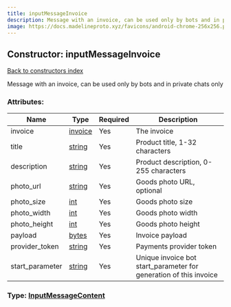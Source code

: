 ```yaml
---
title: inputMessageInvoice
description: Message with an invoice, can be used only by bots and in private chats only
image: https://docs.madelineproto.xyz/favicons/android-chrome-256x256.png
---
```

## Constructor: inputMessageInvoice  
[Back to constructors index](index.md)



Message with an invoice, can be used only by bots and in private chats only

### Attributes:

| Name     |    Type       | Required | Description |
|----------|---------------|----------|-------------|
|invoice|[invoice](../constructors/invoice.md) | Yes|The invoice|
|title|[string](../types/string.md) | Yes|Product title, 1-32 characters|
|description|[string](../types/string.md) | Yes|Product description, 0-255 characters|
|photo\_url|[string](../types/string.md) | Yes|Goods photo URL, optional|
|photo\_size|[int](../types/int.md) | Yes|Goods photo size|
|photo\_width|[int](../types/int.md) | Yes|Goods photo width|
|photo\_height|[int](../types/int.md) | Yes|Goods photo height|
|payload|[bytes](../types/bytes.md) | Yes|Invoice payload|
|provider\_token|[string](../types/string.md) | Yes|Payments provider token|
|start\_parameter|[string](../types/string.md) | Yes|Unique invoice bot start_parameter for generation of this invoice|



### Type: [InputMessageContent](../types/InputMessageContent.md)


